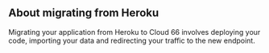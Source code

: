 <!-- usedin: [ _rails/Tutorials/1974-09-26-migrate-from-heroku-v1.md] -->


## About migrating from Heroku

Migrating your application from Heroku to Cloud 66 involves deploying your code, importing your data and redirecting your traffic to the new endpoint. 


